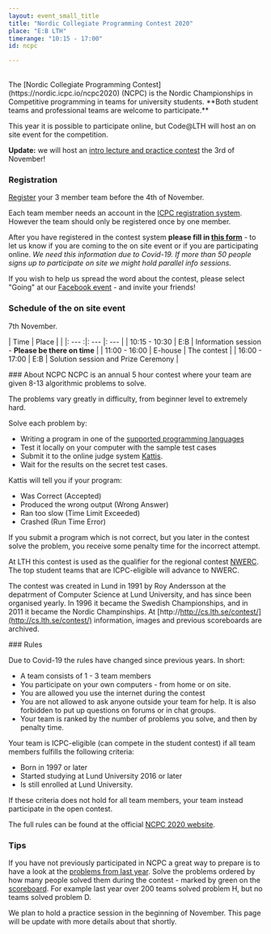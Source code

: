 ```yaml
---
layout: event_small_title
title: "Nordic Collegiate Programming Contest 2020"
place: "E:B LTH"
timerange: "10:15 - 17:00"
id: ncpc

---
```


<br />
The [Nordic Collegiate Programming Contest](https://nordic.icpc.io/ncpc2020) (NCPC) is the Nordic Championships in Competitive programming in teams for university students. **Both student teams and professional teams are welcome to participate.**

This year it is possible to participate online, but Code@LTH will host an on site event for the competition.

**Update:** we will host an [intro lecture and practice contest](/events/2020-11-03-ncpc-practice) the 3rd of November!

### Registration

[Register](https://icpc.global/regionals/finder/Nordic-2020) your 3 member team before the 4th of November.

Each team member needs an account in the [ICPC registration system](https://icpc.global/). However the team should only be registered once by one member.


After you have registered in the contest system **please fill in [this form](https://docs.google.com/forms/d/e/1FAIpQLSej1wPdwe4HYke9PITSLJ8bYaXUptaR-1eYkUEzHqUWdHZ7lg/viewform)** - to let us know if you are coming to the on site event or if you are participating online. _We need this information due to Covid-19. If more than 50 people signs up to participate on site we might hold parallel info sessions._

If you wish to help us spread the word about the contest, please select "Going" at our [Facebook event](https://www.facebook.com/events/789949701803239) - and invite your friends!


### Schedule of the on site event

7th November.

<style>
td, th {padding: 5px;}
</style>


| Time  | Place | |
|: ---  :|: --- |: --- |
| 10:15 - 10:30 | E:B   | Information session - **Please be there on time** |
| 11:00 - 16:00 | E-house | The contest |
| 16:00 - 17:00 | E:B | Solution session and Prize Ceremony |


<a name="about" />
### About NCPC
NCPC is an annual 5 hour contest where your team are given 8-13 algorithmic problems to solve.

The problems vary greatly in difficulty, from beginner level to extremely hard.

Solve each problem by:
- Writing a program in one of the [supported programming languages](https://open.kattis.com/help)
- Test it locally on your computer with the sample test cases
- Submit it to the online judge system [Kattis](https://open.kattis.com).
- Wait for the results on the secret test cases.

Kattis will tell you if your program:
- Was Correct (Accepted)
- Produced the wrong output (Wrong Answer)
- Ran too slow (Time Limit Exceeded)
- Crashed (Run Time Error)

If you submit a program which is not correct, but you later in the contest solve the problem, you receive some penalty time for the incorrect attempt.

At LTH this contest is used as the qualifier for the regional contest [NWERC](https://www.nwerc.eu). The top student teams that are ICPC-eligible will advance to NWERC.

The contest was created in Lund in 1991 by Roy Andersson at the depatrment of Computer Science at Lund University, and has since been organised yearly. In 1996 it became the Swedish Championships, and in 2011 it became the Nordic Champinships. At [http://http://cs.lth.se/contest/](http://cs.lth.se/contest/) information, images and previous scoreboards are archived.

<a name="rules" />
### Rules

Due to Covid-19 the rules have changed since previous years. In short:

- A team consists of 1 - 3 team members
- You participate on your own computers - from home or on site.
- You are allowed you use the internet during the contest
- You are not allowed to ask anyone outside your team for help. It is also forbidden to put up questions on forums or in chat groups.
- Your team is ranked by the number of problems you solve, and then by penalty time.

Your team is ICPC-eligible (can compete in the student contest) if all team members fulfills the following criteria:
- Born in 1997 or later
- Started studying at Lund University 2016 or later
- Is still enrolled at Lund University.

If these criteria does not hold for all team members, your team instead participate in the open contest.

The full rules can be found at the official [NCPC 2020 website](https://nordic.icpc.io/ncpc2020#rules).

### Tips

If you have not previously participated in NCPC a great way to prepare is to have a look at the [problems from last year](https://ncpc19.kattis.com/problems). Solve the problems ordered by how many people solved them during the contest - marked by green on the [scoreboard](https://ncpc19.kattis.com/standings). For example last year over 200 teams solved problem H, but no teams solved problem D.

We plan to hold a practice session in the beginning of November. This page will be update with more details about that shortly.
